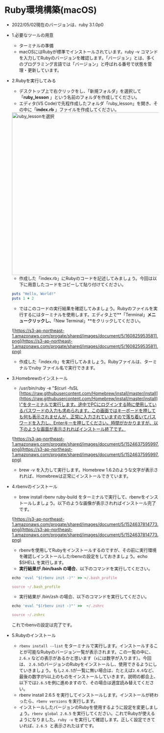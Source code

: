 # Ruby環境構築(macOS)
- 2022/05/02現在のバージョンは、ruby 3.1.0p0
- 1.必要なツールの用意
    - ターミナルの準備
    - macOSにはRubyが標準でインストールされています。ruby -v コマンドを入力してRubyのバージョンを確認します。「バージョン」とは、多くのプログラミング言語では「バージョン」と呼ばれる番号で状態を管理・更新しています。
- 2.Rubyを実行してみる
    - デスクトップ上で右クリックをし、「新規フォルダ」を選択して「**ruby_lesson**
    」という名前のフォルダを作成してください。
    - エディタ(VS Code)で先程作成したフォルダ「ruby_lesson」を開き、その中に「**index.rb**
    」ファイルを作成してください。
    
    <img width="529" alt="ruby_lessonを選択" src="https://user-images.githubusercontent.com/100405379/214739398-ac26ff7b-1041-4883-a78f-a0f75778de14.png">

    - 作成した「index.rb」にRubyのコードを記述してみましょう。今回は以下に用意したコードをコピーして貼り付けてください。
    
    ```ruby
    puts "Hello, World!"
    puts 1 + 2
    ```
    
    - ではこのコードの実行結果を確認してみましょう。Rubyのファイルを実行するにはターミナルを使用します。エディタ上で**「Terminal」**メニュークリックし、**「New Terminal」**をクリックしてください。
    
    ![https://s3-ap-northeast-1.amazonaws.com/progate/shared/images/document/5/1608259535811.png](https://s3-ap-northeast-1.amazonaws.com/progate/shared/images/document/5/1608259535811.png)
    
    - 作成した「index.rb」を実行してみましょう。Rubyファイルは、ターミナルでruby ファイル名で実行できます。
- 3.Homebrewのインストール
    - /usr/bin/ruby -e "$(curl -fsSL [https://raw.githubusercontent.com/Homebrew/install/master/install](https://raw.githubusercontent.com/Homebrew/install/master/install))"をターミナルで実行します。途中でPCにログインする時に使用しているパスワードの入力も求められます。この画面ではキーボードを押しても何も表示されませんが、正常に入力されていますので落ち着いてパスワードを入力し、Enterキーを押してください。時間がかかりますが、以下のような画面が表示されればインストール終了です。
    
    ![https://s3-ap-northeast-1.amazonaws.com/progate/shared/images/document/5/1524637595997.png](https://s3-ap-northeast-1.amazonaws.com/progate/shared/images/document/5/1524637595997.png)
    
    - brew -v を入力して実行します。Homebrew 1.6.2のような文字が表示されれば、Homebrewは正常にインストールできています。
- 4.rbenvのインストール
    - brew install rbenv ruby-build をターミナルで実行して、rbenvをインストールしましょう。以下のような画像が表示されればインストール完了です。
    
    ![https://s3-ap-northeast-1.amazonaws.com/progate/shared/images/document/5/1524637814773.png](https://s3-ap-northeast-1.amazonaws.com/progate/shared/images/document/5/1524637814773.png)
    
    - rbenvを使用してRubyをインストールするのですが、その前に実行環境を確認しインストールしたrbenvの設定をしておきましょう。echo $SHELL を実行します。
    - **実行結果が /bin/bash の場合**、以下のコマンドを実行してください。
    
    ```ruby
    echo 'eval "$(rbenv init -)"' >> ~/.bash_profile
    
    source ~/.bash_profile
    ```
    
    - 実行結果が /bin/zsh の場合、以下のコマンドを実行してください。
    
    ```ruby
    echo 'eval "$(rbenv init -)"' >>  ~/.zshrc
    
    source ~/.zshrc
    ```
    
    これでrbenvの設定は完了です。
    
- 5.Rubyのインストール
    - `rbenv install --list` をターミナルで実行します。インストールすることが可能なRubyのバージョン一覧が表示されます。この一覧の中に、`2.6.x` などの表示があるかと思います（`x`には数字が入ります）。今回は、 `2.6.5`のバージョンのRubyをインストールし、使用できるようにしていきましょう。もし`2.6.5`が一覧に無い場合は、たとえば`2.6.6`など、最後の数字が`5`以上のものをインストールしていきます。説明の都合上、以下では`2.6.5`を例に進めますので、その場合は適宜読み替えてください。
    - rbenv install 2.6.5 を実行してインストールします。インストールが終わったら、`rbenv versions` を実行します。
    - インストールしたバージョンのRubyを使用するように設定を変更しましょう。`rbenv global 2.6.5` を実行してください。これでRubyが使えるようになりました。`ruby -v` を実行して確認します。正しく設定できていれば、`2.6.5`
     と表示されたはずです。

